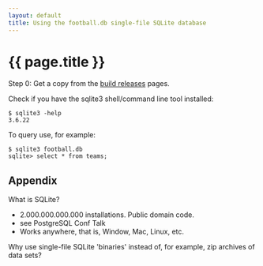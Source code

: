 ```yaml
---
layout: default
title: Using the football.db single-file SQLite database
---
```


# {{ page.title }}


Step 0: Get a copy from the [build releases](https://github.com/openfootball/build/releases) pages.


Check if you have the sqlite3 shell/command line tool installed:

    $ sqlite3 -help
    3.6.22

To query use, for example:

    $ sqlite3 football.db
    sqlite> select * from teams;



## Appendix


What is SQLite?

- 2.000.000.000.000 installations. Public domain code.
- see PostgreSQL Conf Talk
- Works anywhere, that is, Window, Mac, Linux, etc.



Why use single-file SQLite 'binaries' instead of, for example, zip archives of data sets?



